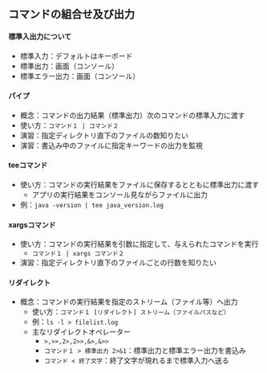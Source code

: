 ## コマンドの組合せ及び出力



#### 標準入出力について

- 標準入力：デフォルトはキーボード
- 標準出力：画面（コンソール）
- 標準エラー出力：画面（コンソール）



#### パイプ

- 概念：コマンドの出力結果（標準出力）次のコマンドの標準入力に渡す
- 使い方：`コマンド１ | コマンド２`
- 演習：指定ディレクトリ直下のファイルの数知りたい<!-- `ls | wc -l` -->
- 演習：書込み中のファイルに指定キーワードの出力を監視<!-- `tail -200f /var/log/messages | grep login` -->



#### teeコマンド

- 使い方：コマンドの実行結果をファイルに保存するとともに標準出力に渡す
  - アプリの実行結果をコンソール見ながらファイルに出力
- 例：`java -version | tee java_version.log`



#### xargsコマンド

- 使い方：コマンドの実行結果を引数に指定して、与えられたコマンドを実行
  - `コマンド１ | xargs コマンド２`
- 演習：指定ディレクトリ直下のファイルごとの行数を知りたい
<!-- `find . -type f | xargs wc -l` -->
<!-- `ls | xargs wc -l | grep -v ^wc` -->



#### リダイレクト

- 概念：コマンドの実行結果を指定のストリーム（ファイル等）へ出力
  - 使い方：`コマンド１ [リダイレクト] ストリーム（ファイルパスなど）`
  - 例：`ls -l > filelist.log`
  - 主なリダイレクトオペレーター
    - `>,>>,2>,2>>,&>,&>>`
    - `コマンド１ > 標準出力 2>&1`：標準出力と標準エラー出力を書込み
    - `コマンド < 終了文字`：終了文字が現れるまで標準入力へ送る
